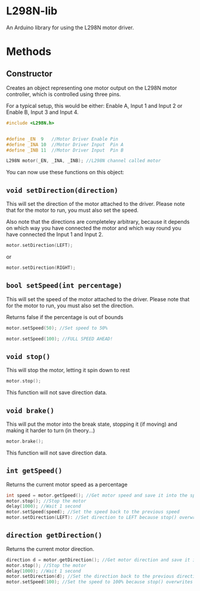L298N-lib
=========

An Arduino library for using the L298N motor driver.

Methods
=======

Constructor
-----------
Creates an object representing one motor output on the L298N motor controller, which is controlled using three pins.

For a typical setup, this would be either: Enable A, Input 1 and Input 2 or Enable B, Input 3 and Input 4.
```c
#include <L298N.h>


#define _EN  9   //Motor Driver Enable Pin
#define _INA 10  //Motor Driver Input  Pin A
#define _INB 11  //Motor Driver Input  Pin B

L298N motor(_EN, _INA, _INB); //L298N channel called motor
```
You can now use these functions on this object:

`void setDirection(direction)`
------------------------------
This will set the direction of the motor attached to the driver. Please note that for the motor to run, you must also set the speed.

Also note that the directions are completeley arbitrary, because it depends on which way you have connected the motor and which way round you have connected the Input 1 and Input 2.

```c
motor.setDirection(LEFT);
```
or
```c
motor.setDirection(RIGHT);
```

`bool setSpeed(int percentage)`
-------------------------------
This will set the speed of the motor attached to the driver. Please note that for the motor to run, you must also set the direction.

Returns false if the percentage is out of bounds
```c
motor.setSpeed(50); //Set speed to 50%
```

```c
motor.setSpeed(100); //FULL SPEED AHEAD!
```

`void stop()`
-------------
This will stop the motor, letting it spin down to rest
```c
motor.stop();
```
This function will not save direction data.

`void brake()`
--------------
This will put the motor into the break state, stopping it (if moving) and making it harder to turn (in theory...)
```c
motor.brake();
```
This function will not save direction data.

`int getSpeed()`
----------------
Returns the current motor speed as a percentage
```c
int speed = motor.getSpeed(); //Get motor speed and save it into the speed variable
motor.stop(); //Stop the motor
delay(1000); //Wait 1 second
motor.setSpeed(speed); //Set the speed back to the previous speed
motor.setDirection(LEFT): //Set direction to LEFT because stop() overwrites it
```

`direction getDirection()`
--------------------------
Returns the current motor direction.
```c
direction d = motor.getDirection(); //Get motor direction and save it into the d variable
motor.stop(); //Stop the motor
delay(1000); //Wait 1 second
motor.setDirection(d); //Set the direction back to the previous direction
motor.setSpeed(100); //Set the speed to 100% because stop() overwrites it
```
